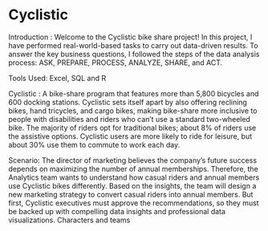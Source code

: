# Cyclistic
Introduction : Welcome to the Cyclistic bike share project! In this project, I have performed real-world-based tasks to carry out data-driven results. To answer the key business questions, I followed the steps of the data analysis process: ASK, PREPARE, PROCESS, ANALYZE, SHARE, and ACT.

Tools Used: Excel, SQL and R

Cyclistic : A bike-share program that features more than 5,800 bicycles and 600 docking stations. Cyclistic sets itself apart by also offering reclining bikes, hand tricycles, and cargo bikes, making bike-share more inclusive to people with disabilities and riders who can’t use a standard two-wheeled bike. The majority of riders opt for traditional bikes; about 8% of riders use the assistive options. Cyclistic users are more likely to ride for leisure, but about 30% use them to commute to work each day.

Scenario: The director of marketing believes the company’s future success depends on maximizing the number of annual memberships. Therefore, the Analytics team wants to understand how casual riders and annual members use Cyclistic bikes differently. Based on the insights, the team will design a new marketing strategy to convert casual riders into annual members. But first, Cyclistic executives must approve the recommendations, so they must be backed up with compelling data insights and professional data visualizations.
Characters and teams




